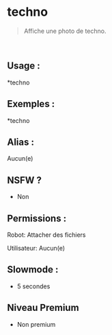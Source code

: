 # techno

> Affiche une photo de techno.

<br>

## Usage :

*techno

## Exemples :

*techno

## Alias :

Aucun(e)

## NSFW ?

- Non

## Permissions :

Robot: Attacher des fichiers
<br>

Utilisateur: Aucun(e)

## Slowmode :

- 5 secondes

## Niveau Premium

- Non premium
